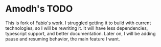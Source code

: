 # Amodh's TODO

This is fork of [Fabio's work](https://github.com/fabiospampinato/vscode-todo-plus). I struggled getting it to build with current technologies, so I will be rewriting it. It will have less dependencies, typescript support, and better documentation. Later on, I will be adding pause and resuming behavior, the main feature I want.
